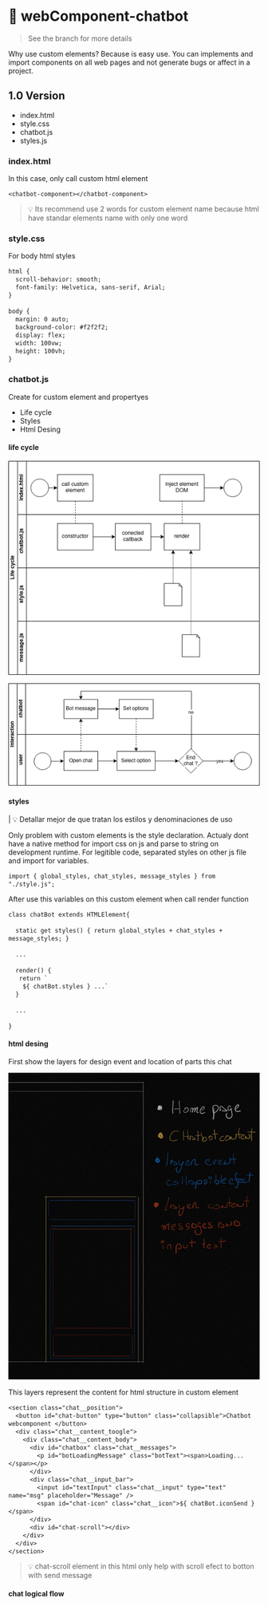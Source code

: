 # 💬 webComponent-chatbot

> See the branch for more details

Why use custom elements? Because is easy use. You can implements and import components on all web pages and not generate bugs or affect in a project.

## 1.0 Version

- index.html
- style.css
- chatbot.js
- styles.js

### index.html

In this case, only call custom html element

```
<chatbot-component></chatbot-component>
```

> 💡 Its recommend use 2 words for custom element name because html have standar elements name with only one word

### style.css

For body html styles

```
html {
  scroll-behavior: smooth;
  font-family: Helvetica, sans-serif, Arial;
}

body {
  margin: 0 auto;
  background-color: #f2f2f2;
  display: flex;
  width: 100vw;
  height: 100vh;
}
```

### chatbot.js

Create for custom element and propertyes

- Life cycle
- Styles
- Html Desing

#### life cycle

<p align="center"><img style="background: white;" src="./img/life-cycle.png" /></p>

<p align="center"><img src="./img/Interaction.png" /></p>

#### styles

| 💡 Detallar mejor de que tratan los estilos y denominaciones de uso

Only problem with custom elements is the style declaration. Actualy dont have a native method for import css on js and parse to string on development runtime. For legitible code, separated styles on other js file and import for variables.

```
import { global_styles, chat_styles, message_styles } from "./style.js";
```

After use this variables on this custom element when call render function

```
class chatBot extends HTMLElement{

  static get styles() { return global_styles + chat_styles + message_styles; }

  ...

  render() {
   return `
    ${ chatBot.styles } ...`
  }

  ...

}
```

#### html desing

First show the layers for design event and location of parts this chat

<p align="center"><img width="600px" src="./img/layers.jpg" /></p>

This layers represent the content for html structure in custom element

```
<section class="chat__position">
  <button id="chat-button" type="button" class="collapsible">Chatbot webcomponent </button>
  <div class="chat__content_toogle">
    <div class="chat__content_body">
      <div id="chatbox" class="chat__messages">
        <p id="botLoadingMessage" class="botText"><span>Loading...</span></p>
      </div>
      <div class="chat__input_bar">
        <input id="textInput" class="chat__input" type="text" name="msg" placeholder="Message" />
        <span id="chat-icon" class="chat__icon">${ chatBot.iconSend }</span>
      </div>
      <div id="chat-scroll"></div>
    </div>
  </div>
</section>
```

> 💡 chat-scroll element in this html only help with scroll efect to botton with send message

#### chat logical flow


